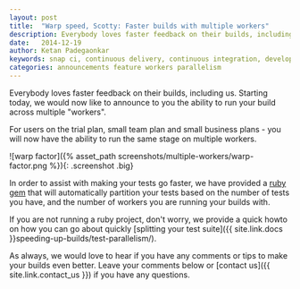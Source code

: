 ```yaml
---
layout: post
title:  "Warp speed, Scotty: Faster builds with multiple workers"
description: Everybody loves faster feedback on their builds, including us. We would now like to announce to you the ability to run your build across multiple "workers".
date:   2014-12-19
author: Ketan Padegaonkar
keywords: snap ci, continuous delivery, continuous integration, developer tools, github, faster feedback, multiple workers, ruby gem, paralellism
categories: announcements feature workers parallelism
---
```


Everybody loves faster feedback on their builds, including us. Starting today, we would now like to announce to you the ability to run your build across multiple "workers".

For users on the trial plan, small team plan and small business plans - you will now have the ability to run the same stage on multiple workers.

![warp factor]({% asset_path screenshots/multiple-workers/warp-factor.png %}){: .screenshot .big}

In order to assist with making your tests go faster, we have provided a [ruby gem](https://github.com/snap-ci/parallel-tests) that will automatically partition your tests based on the number of tests you have, and the number of workers you are running your builds with.

If you are not running a ruby project, don't worry, we provide a quick howto on how you can go about quickly [splitting your test suite]({{ site.link.docs }}speeding-up-builds/test-parallelism/).

As always, we would love to hear if you have any comments or tips to make your builds even better. Leave your comments below or [contact us]({{ site.link.contact_us }}) if you have any questions.

